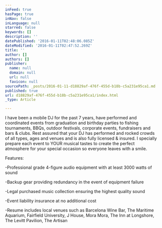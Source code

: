 ```yaml
---
inFeed: true
hasPage: true
inNav: false
inLanguage: null
starred: false
keywords: []
description: ''
datePublished: '2016-01-11T02:48:06.085Z'
dateModified: '2016-01-11T02:47:52.269Z'
title: ''
author: []
authors: []
publisher:
  name: null
  domain: null
  url: null
  favicon: null
sourcePath: _posts/2016-01-11-d18829af-476f-455d-b18b-c5a231e95ca1.md
published: true
url: d18829af-476f-455d-b18b-c5a231e95ca1/index.html
_type: Article

---
```

I have been a mobile DJ for the past
7 years, have performed and coordinated events from graduation and 
birthday parties to fishing tournaments, BBQs, outdoor festivals, 
corporate events, fundraisers and bars & clubs. Rest assured that 
your DJ has performed and rocked crowds of all types, ages and venues 
and is also fully licensed & insured. I specially prepare each event
to YOUR musical tastes to create the perfect atmosphere for your 
special occasion so everyone leaves with a smile.

Features: 

-Professional grade 4-figure audio equipment with at least 3000 watts of sound

-Backup gear providing redundancy in the event of equipment failure

-Legal purchased music collection ensuring the highest quality sound

-Event liability insurance at no additional cost

-Resume includes local venues such as Barcelona Wine Bar, The 
Maritime Aquarium, Fairfield University, J House, Mora Mora, The Inn at 
Longshore, The Levitt Pavilion, The Artisan